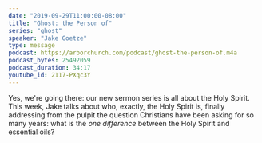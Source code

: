 ```yaml
---
date: "2019-09-29T11:00:00-08:00"
title: "Ghost: the Person of"
series: "ghost"
speaker: "Jake Goetze"
type: message
podcast: https://arborchurch.com/podcast/ghost-the-person-of.m4a
podcast_bytes: 25492059
podcast_duration: 34:17
youtube_id: 2117-PXqc3Y
---
```

Yes, we're going there: our new sermon series is all about the Holy Spirit. This week, Jake talks about who, exactly, the Holy Spirit is, finally addressing from the pulpit the question Christians have been asking for so many years: what is the *one difference* between the Holy Spirit and essential oils?
